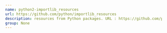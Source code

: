 ```yaml
---
name: python2-importlib_resources
url: https://github.com/python/importlib_resources
description: resources from Python packages. URL : https://github.com/python/importlib_resources Groups : None
group: None
---
```


